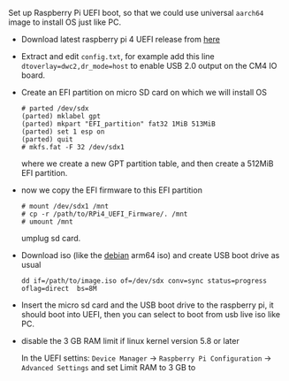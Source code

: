 Set up Raspberry Pi UEFI boot, so that we could use universal `aarch64` image to install OS just like PC.

- Download latest raspberry pi 4 UEFI release from [here](https://github.com/pftf/RPi4/releases)
- Extract and edit `config.txt`, for example add this line `dtoverlay=dwc2,dr_mode=host` to enable USB 2.0 output on the CM4 IO board.
- Create an EFI partition on micro SD card on which we will install OS
  ```
  # parted /dev/sdx
  (parted) mklabel gpt
  (parted) mkpart "EFI_partition" fat32 1MiB 513MiB
  (parted) set 1 esp on
  (parted) quit
  # mkfs.fat -F 32 /dev/sdx1
  ```
  where we create a new GPT partition table, and then create a 512MiB EFI partition.
- now we copy the EFI firmware to this EFI partition
  ```
  # mount /dev/sdx1 /mnt
  # cp -r /path/to/RPi4_UEFI_Firmware/. /mnt
  # umount /mnt
  ```
  umplug sd card.
- Download iso (like the [debian](https://www.debian.org/distrib/netinst) arm64 iso) and create USB boot drive as usual
  ```
  dd if=/path/to/image.iso of=/dev/sdx conv=sync status=progress oflag=direct  bs=8M
  ```
- Insert the micro sd card and the USB boot drive to the raspberry pi, it should boot into UEFI, then you can select to boot from usb live iso like PC.

- disable the 3 GB RAM limit if linux kernel version 5.8 or later

  In the UEFI settins: `Device Manager` → `Raspberry Pi Configuration` → `Advanced Settings` and set Limit RAM to 3 GB to <Disabled>
